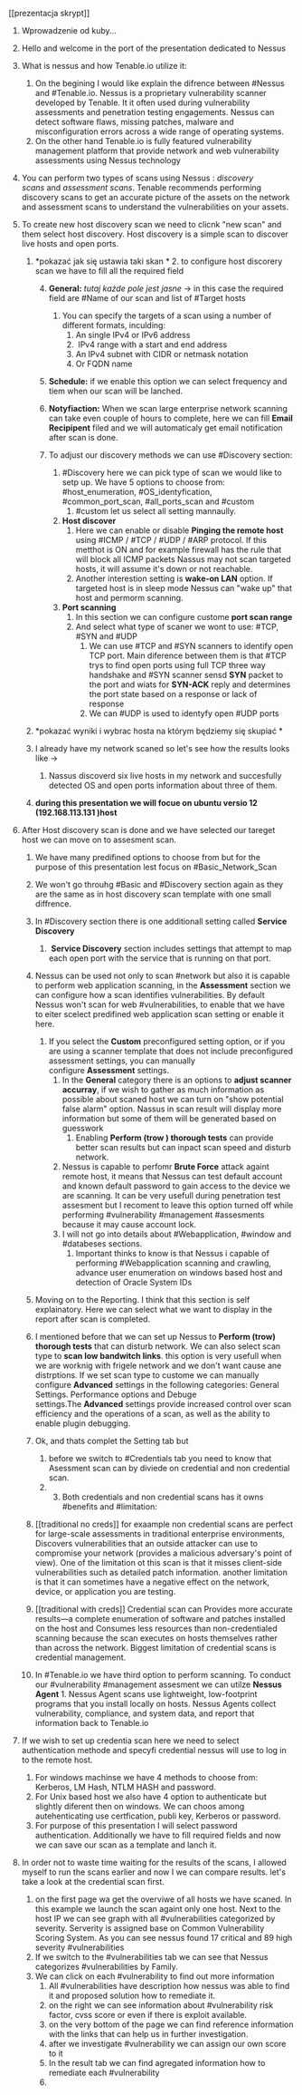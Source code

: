 [[prezentacja skrypt]]

1. Wprowadzenie od kuby...
2. Hello and welcome in the port of the presentation dedicated to Nessus
3. What is nessus and how Tenable.io utilize it:
	1. On the begining I would like explain the difrence between #Nessus and #Tenable.io. Nessus is a proprietary vulnerability scanner developed by Tenable. It it often used during vulnerability assessments and penetration testing engagements. Nessus can detect software flaws, missing patches, malware and misconfiguration errors across a wide range of operating systems.
	2. On the other hand Tenable.io is fully featured vulnerability management platform that  provide network and web vulnerability assessments using Nessus technology
5. You can perform two types of scans using Nessus : _discovery scans_ and _assessment scans_. Tenable recommends performing discovery scans to get an accurate picture of the assets on the  network and assessment scans to understand the vulnerabilities on your assets.
6. To create new host discovery scan we need to clicnk "new scan" and them select host discovery. Host discovery is a simple scan to discover live hosts and open ports.
	1. *pokazać jak się ustawia taki skan *
		2. to configure host discorery scan we have to fill all the required field
	
		4. **General:** *tutaj każde pole jest jasne* ->  in this case the required field are #Name of our scan and list of #Target hosts
			1. You can specify the targets of a scan using a number of different formats, inculding:
				1. An single IPv4 or IPv6 address
				2.  IPv4 range with a start and end address
				3. An IPv4 subnet with CIDR or netmask notation
				4. Or FQDN name
				
		6. **Schedule:** if we enable this option we can select frequency and tiem when our scan will be lanched. 
		7. **Notyfiaction:** When we scan large enterprise network scanning can take even couple of hours to complete, here we can fill **Email Recipipent** filed and we will automaticaly get email notification after  scan is done. 
		8. To adjust our discovery methods we can use #Discovery section:
			1. #Discovery here we can pick type of scan we would like to setp up. We have 5 options to choose from: #host_enumeration, #OS_identyfication,  #common_port_scan, #all_ports_scan and #custom
				1.  #custom let us select all setting mannaully.
			1. **Host discover** 
				1. Here we can enable or disable **Pinging the remote host** using #ICMP / #TCP / #UDP / #ARP protocol. If this metthot is ON and for example firewall has the rule that will block all ICMP packets Nassus may not scan targeted hosts, it will assume it's down or not reachable.
				2.  Another interestion setting is **wake-on LAN** option. If targeted host is in sleep mode Nessus can  "wake up" that  host and permorm scanning.
			2. **Port scanning**
				1. In this section we can configure custome **port scan range** 
				2. And select what type of scaner we wont to use: #TCP, #SYN and #UDP 
					1. We can use #TCP  and #SYN  scanners to identify open TCP port. Main diference between them is that #TCP trys to find open ports using full TCP three way handshake and #SYN scanner sensd **SYN** packet to the port and wiats for **SYN-ACK** reply and determines the port state based on a response or lack of response
					2. We can #UDP is used to identyfy open #UDP ports
	2. *pokazać wyniki i wybrac hosta na którym będziemy się skupiać *
	3. I already have my network scaned so let's see how the results looks like -> 
		1. Nassus discoverd six live hosts in my network and succesfully detected OS and open ports information about three of them. 
	4. **during this presentation we will focue on ubuntu versio 12 (192.168.113.131 )host**
   
4. After Host discovery scan is done and we have selected our tareget host we can move on to assesment scan. 
	1. We have many predifined options to choose from but for the purpose of this presentation lest focus on #Basic_Network_Scan 
	2. We won't go throuhg #Basic and #Discovery section again as they are the same as in host discovery scan template with one small diffrence. 
	3. In #Discovery section there is one additionall setting called **Service Discovery**
		1.  **Service Discovery** section includes settings that attempt to map each open port with the service that is running on that port.
		
	4. Nessus can be used not only to scan #network but also it is capable to perform web application scanning, in the **Assessment** section we can configure how a scan identifies vulnerabilities. By default Nessus won't scan for web #vulnerabilities, to enable that we have to eiter scelect predifined web application scan setting or enable it here.
		1. If you select the **Custom** preconfigured setting option, or if you are using a scanner template that does not include preconfigured assessment settings, you can manually configure **Assessment** settings.
			1. In the **General** category there is an options to **adjust scanner accurray**, if we wish to gather as much information as possible about scaned host we can turn on "show potential false alarm" option. Nassus in scan result will display more information but some of them will be generated based on guesswork
				1. Enabling **Perform (trow ) thorough tests** can provide better scan results but can inpact scan speed and disturb network. 
			2. Nessus is capable to perfomr **Brute Force** attack againt remote host, it means that Nessus can test default account and known default password to gain access to the device we are scanning. It can be very usefull during penetration test assesment but I recoment to leave this option turned off while performing  #vulnerability #management #assesments because it may cause account lock.
			3. I will not go into details about #Webapplication, #window and #databeses sections.
				1. Important thinks to know is that Nessus i capable of performing #Webapplication scanning and crawling, advance user enumeration on windows based host and detection of Oracle System IDs
	5. Moving on to the Reporting. I think that this section is self explainatory. Here we can select  what we want to display in the report after scan is completed. 
	6. I mentioned before that we can set up Nessus to **Perform (trow) thorough tests** that can disturb network. We can also select scan type to **scan low bandwitch links**. this option is very usefull when we are worknig with frigele network and we don't want cause ane distrptions. If we  set scan type to custome we can manually configure **Advanced** settings in the following categories:  General Settings. Performance options and Debuge settings.The **Advanced** settings provide increased control over scan efficiency and the operations of a scan, as well as the ability to enable plugin debugging.
	8. Ok, and thats complet the Setting tab but 
		1. before we switch to #Credentials tab you need to know that Asessment scan can by diviede on credential and non credential scan.
		2. 3. Both credentials and non credential scans has it owns #benefits and #limitation:
	9. [[traditional no creds]] for exaample non  credential scans are perfect for large-scale assessments in traditional enterprise environments, Discovers vulnerabilities that an outside attacker can use to compromise your network (provides a malicious adversary's point of view). One of the limitation ot this scan is that it misses client-side vulnerabilities such as detailed patch information. another limitation is that it can sometimes have a negative effect on the network, device, or application you are testing.
	10. [[traditional with creds]] Credential scan can  Provides more accurate results—a complete enumeration of software and patches installed on the host and Consumes  less resources than non-credentialed scanning because the scan executes on hosts themselves rather than across the network. Biggest limitation of credential scans is credential management. 
	11.  In #Tenable.io we have third option to perform scanning. To conduct our #vulnerability #management  assesment we can utilze **Nessus Agent**
		1. Nessus Agent scans use lightweight, low-footprint programs that you install locally on hosts. Nessus Agents collect vulnerability, compliance, and system data, and report that information back to Tenable.io
1. If we wish to set up credentia scan here we need to select authentication methode and specyfi credential nessus will use to log in to the remote host. 
	1. For windows machinse we have 4 methods to choose from: Kerberos, LM Hash, NTLM HASH and password.
	2.  For Unix based host we also have 4 option to authenticate but slightly diferent then on windows. We can choos among autehenticating use certfication, publi key, Kerberos or password.
	3. For purpose of this presentation I will select password authentication. Additionally we have to fill required fields and now we can save our scan as a template and lanch it.
2. In order not to waste time waiting for the results of the scans, I allowed myself to run the scans earlier and now I we can compare results. let's take a look at the credential scan first.
	1. on the first page wa get the overviwe of all hosts we have scaned. In this example we launch the scan againt only one host. Next to the host IP we can see graph with all #vulnerabilities categorized by severity. Serverity is assigned base on Common Vulnerability Scoring System. As you can see nessus found 17 critical and 89 high severity #vulnerabilities  
	2. If we switch to the #vulnerabilities tab we can see that Nessus categorizes #vulnerabilities by Family.
	3. We can click on each  #vulnerability to find out more information
		1. All #vulnerabilities have description how nessus was able to find it and proposed solution how to remediate it. 
		2. on the right we can see  information about #vulnerability  risk factor, cvss score or even if there is exploit available.
		3. on the very bottom of the page we can find reference information with the links that can help us in further investigation.
		4. after we investigate #vulnerability  we can assign our own score to it
		5. In the result tab we can find  agregated information how to remediate each #vulnerability 
		6. 
		




		
	   




	
		   
		